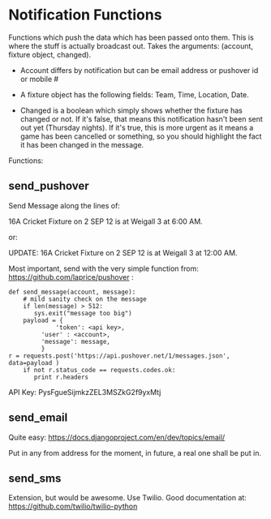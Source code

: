 Notification Functions
=======================

Functions which push the data which has been passed onto them. This is where the stuff is actually broadcast out. Takes the arguments: (account, fixture object, changed).

- Account differs by notification but can be email address or pushover id or mobile #

- A fixture object has the following fields: Team, Time, Location, Date.

- Changed is a boolean which simply shows whether the fixture has changed or not. If it's false, that means this notification hasn't been sent out yet (Thursday nights). If it's true, this is more urgent as it means a game has been cancelled or something, so you should highlight the fact it has been changed in the message.


Functions:

## send_pushover ##

Send Message along the lines of:

16A Cricket Fixture on 2 SEP 12 is at Weigall 3 at 6:00 AM.

or:

UPDATE: 16A Cricket Fixture on 2 SEP 12 is at Weigall 3 at 12:00 AM.

Most important, send with the very simple function from: https://github.com/laprice/pushover :

    def send_message(account, message):
    	# mild sanity check on the message
    	if len(message) > 512:
           sys.exit("message too big")
    	payload = {
      	         'token': <api key>,
     		 'user' : <account>,
    		 'message': message,
    		 }
	r = requests.post('https://api.pushover.net/1/messages.json', data=payload )
    	if not r.status_code == requests.codes.ok:
           print r.headers

API Key: PysFgueSijmkzZEL3MSZkG2f9yxMtj

## send_email ##

Quite easy: https://docs.djangoproject.com/en/dev/topics/email/

Put in any from address for the moment, in future, a real one shall be put in.

## send_sms ##

Extension, but would be awesome. Use Twilio. Good documentation at: https://github.com/twilio/twilio-python